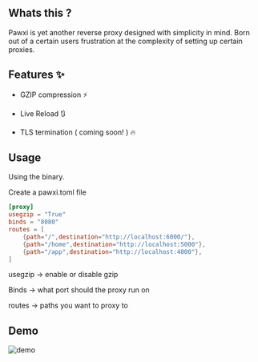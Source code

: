 ## Whats this ? 

Pawxi is yet another reverse proxy designed with simplicity in mind. Born out of a certain users frustration at the complexity of  setting up certain proxies. 


## Features :sparkles:

 - GZIP compression :zap:

 - Live Reload  🔃

 - TLS termination ( coming soon! ) :fire:


## Usage 

Using the binary.

Create a pawxi.toml file 

```toml
[proxy]
usegzip = "True"
binds = "8080"
routes = [
    {path="/",destination="http://localhost:6000/"},
    {path="/home",destination="http://localhost:5000"},
    {path="/app",destination="http://localhost:4000"},
]
```


 usegzip  ->  enable or disable gzip 

 Binds  -> what port should the proxy run on 

routes -> paths you want to proxy to


## Demo 

![demo](demo.gif)








